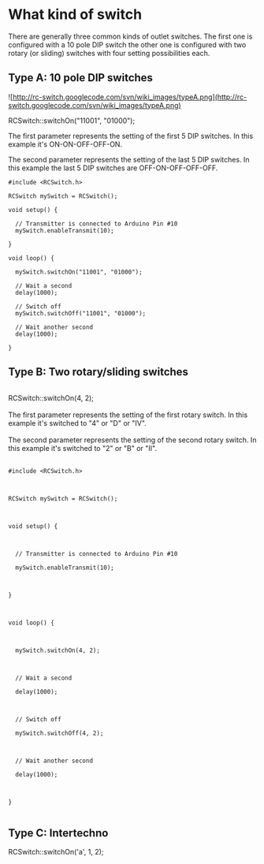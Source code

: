 # What kind of switch #

There are generally three common kinds of outlet switches. The first one is configured with a 10 pole DIP switch the other one is configured with two rotary (or sliding) switches with four setting possibilities each.

## Type A: 10 pole DIP switches ##

![http://rc-switch.googlecode.com/svn/wiki_images/typeA.png](http://rc-switch.googlecode.com/svn/wiki_images/typeA.png)

RCSwitch::switchOn("11001", "01000");

The first parameter represents the setting of the first 5 DIP switches. In this example it's ON-ON-OFF-OFF-ON.

The second parameter represents the setting of the last 5 DIP switches.  In this example the last 5 DIP switches are OFF-ON-OFF-OFF-OFF.

```
#include <RCSwitch.h>

RCSwitch mySwitch = RCSwitch();

void setup() {

  // Transmitter is connected to Arduino Pin #10  
  mySwitch.enableTransmit(10);
  
}

void loop() {

  mySwitch.switchOn("11001", "01000");

  // Wait a second
  delay(1000);
  
  // Switch off
  mySwitch.switchOff("11001", "01000");
  
  // Wait another second
  delay(1000);
  
}
```

## Type B: Two rotary/sliding switches ##

<img src='http://i9.instantgallery.de/s/su/sui/b0d5c19446819.png' alt='' border='0'>

RCSwitch::switchOn(4, 2);<br>
<br>
The first parameter represents the setting of the first rotary switch. In this example it's switched to "4" or "D" or "IV".<br>
<br>
The second parameter represents the setting of the second rotary switch. In this example it's switched to "2" or "B" or "II".<br>
<br>
<pre><code>#include &lt;RCSwitch.h&gt;<br>
<br>
RCSwitch mySwitch = RCSwitch();<br>
<br>
void setup() {<br>
<br>
  // Transmitter is connected to Arduino Pin #10  <br>
  mySwitch.enableTransmit(10);<br>
  <br>
}<br>
<br>
void loop() {<br>
<br>
  mySwitch.switchOn(4, 2);<br>
<br>
  // Wait a second<br>
  delay(1000);<br>
  <br>
  // Switch off<br>
  mySwitch.switchOff(4, 2);<br>
  <br>
  // Wait another second<br>
  delay(1000);<br>
  <br>
}<br>
</code></pre>

<h2>Type C: Intertechno</h2>

RCSwitch::switchOn('a', 1, 2);